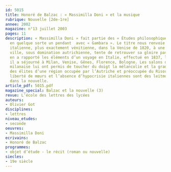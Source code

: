 ```yaml
---
id: 5015
title: Honoré de Balzac : « Massimilla Doni » et la musique
rubrique: Nouvelle [2de-1re]
annee: 2002
magazine: n°13 juillet 2003
pages: 11
description: « Massimilla Doni » fait partie des « Études philosophiques » et forme
  en quelque sorte un pendant  avec « Gambara ». Le titre nous renvoie à une chronique
  italienne, plus exactement vénitienne, dans la Venise de 1820, à une époque où la
  ville, sous domination autrichienne, tente de retrouver sa gloire passée. Balzac
  en a rapporté les éléments d’un voyage en Italie, effectué en 1837, lors duquel
  il a séjourné à Milan, Venise, Gênes, Florence, Bologne. Les salons de l’aristocratie
  milanaise lui ont permis de toucher du doigt la mélancolie et la grandeur d’âme
  des élites d’une région occupée par l’Autriche et préoccupée du Risorgimento. La
  liberté de mœurs et l’absence d’hypocrisie italiennes sont des leitmotive de l’auteur
  dans la nouvelle.
article_pdf: 5015.pdf
magazine_special: Balzac et la nouvelle (3)
revue: L’école des lettres des lycées
auteurs:
- Olivier Got
disciplines:
- lettres
niveau_etudes:
- seconde
oeuvres:
- Massimilla Doni
ecrivains:
- Honoré de Balzac
programmes:
- objet d’étude - le récit (roman ou nouvelle)
siecles:
- 19e siècle
---
```

